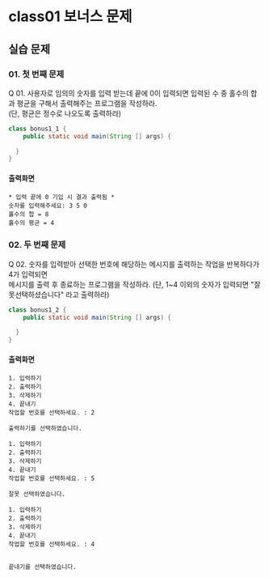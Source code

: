 # class01 보너스 문제

## 실습 문제    

### 01. 첫 번째 문제
Q 01. 사용자로 임의의 숫자를 입력 받는데 끝에 0이 입력되면 입력된 수 중 홀수의 합과 평균을 구해서 출력해주는 프로그램을 작성하라.  
(단, 평균은 정수로 나오도록 출력하라)
```java
class bonus1_1 {
    public static void main(String [] args) {
       
  }
}

```
#### 출력화면
```
* 입력 끝에 0 기입 시 결과 출력됨 *
숫자를 입력해주세요: 3 5 0
홀수의 합 = 8
홀수의 평균 = 4
```

### 02. 두 번째 문제
Q 02. 숫자를 입력받아 선택한 번호에 해당하는 메시지를 출력하는 작업을 반복하다가 4가 입력되면  
메시지를 출력 후 종료하는 프로그램을 작성하라. (단, 1~4 이외의 숫자가 입력되면 "잘못선택하셨습니다" 라고 출력하라)
```java
class bonus1_2 {
    public static void main(String [] args) {
        
  }
}

```
#### 출력화면
```
1. 입력하기
2. 출력하기
3. 삭제하기
4. 끝내기
작업할 번호를 선택하세요. : 2

출력하기를 선택하였습니다.

1. 입력하기
2. 출력하기
3. 삭제하기
4. 끝내기
작업할 번호를 선택하세요. : 5
 
잘못 선택하였습니다.

1. 입력하기
2. 출력하기
3. 삭제하기
4. 끝내기
작업할 번호를 선택하세요. : 4


끝내기를 선택하였습니다.
```
